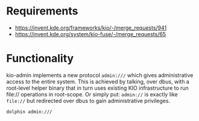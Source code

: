 <!--
    SPDX-License-Identifier: CC0-1.0
    SPDX-FileCopyrightText: 2022 Harald Sitter <sitter@kde.org>
-->

# Requirements

- https://invent.kde.org/frameworks/kio/-/merge_requests/941
- https://invent.kde.org/system/kio-fuse/-/merge_requests/65

# Functionality

kio-admin implements a new protocol `admin:///` which gives administrative access to the entire system. This is achieved
by talking, over dbus, with a root-level helper binary that in turn uses existing KIO infrastructure to run file://
operations in root-scope. Or simply put: `admin://` is exactly like `file://` but redirected over dbus to gain
administrative privileges.

```shell
dolphin admin:///
```
